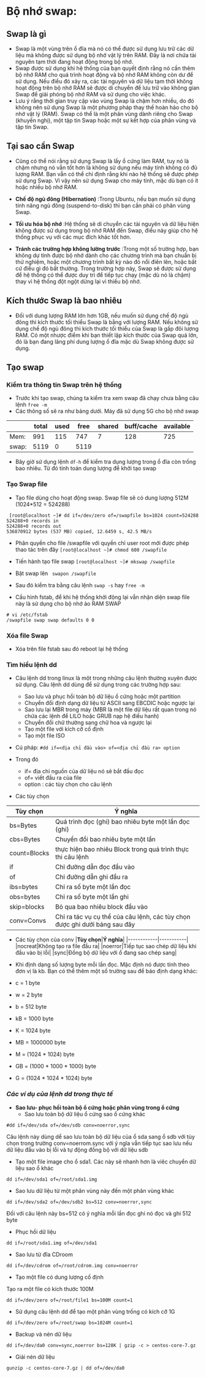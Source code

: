 # Bộ nhớ swap:
## Swap là gì
- Swap là một vùng trên ổ đĩa mà nó có thể được sử dụng lưu trữ các dữ liệu mà không được sử dụng bộ nhớ vật lý trên RAM. Đây là nơi chứa tài nguyên tạm thời đang hoạt động trong bộ nhớ.
- Swap được sử dụng khi hệ thống của bạn quyết định rằng nó cần thêm bộ nhớ RAM cho quá trình hoạt động và bộ nhớ RAM không còn dư để sử dụng. Nếu điều đó xảy ra, các tài nguyên và dữ liệu tạm thời không hoạt động trên bộ nhớ RAM sẽ được di chuyển để lưu trữ vào không gian Swap để giải phóng bộ nhớ RAM và sử dụng cho việc khác.
- Lưu ý rằng thời gian truy cập vào vùng Swap là chậm hơn nhiều, do đó không nên sử dụng Swap là một phương pháp thay thế hoàn hảo cho bộ nhớ vật lý (RAM). Swap có thể là một phân vùng dành riêng cho Swap (khuyến nghị), một tập tin Swap hoặc một sự kết hợp của phân vùng và tập tin Swap. 

## Tại sao cần Swap
- Cũng có thể nói rằng sử dụng Swap là lấy ổ cứng làm RAM, tuy nó là chậm nhưng nó vẫn tốt hơn là không sử dụng nếu máy tính không có đủ lượng RAM. Bạn vẫn có thể chỉ định rằng khi nào hệ thống sẽ được phép sử dụng Swap. Vì vậy nên sử dụng Swap cho máy tính, mặc dù bạn có ít hoặc nhiều bộ nhớ RAM.

- **Chế độ ngủ đông (Hibernation)** :Trong Ubuntu, nếu bạn muốn sử dụng tính năng ngủ đông (suspend-to-disk) thì bạn cần phải có phân vùng Swap.
- **Tối ưu hóa bộ nhớ** :Hệ thống sẽ di chuyển các tài nguyên và dữ liệu hiện không được sử dụng trong bộ nhớ RAM đến Swap, điều này giúp cho hệ thống phục vụ với các mục đích khác tốt hơn. 
- **Tránh các trường hợp không lường trước** :Trong một số trường hợp, bạn không dự tính được bộ nhớ dành cho các chương trình mà bạn chuẩn bị thử nghiệm, hoặc một chương trình bất kỳ nào đó nổi điên lên, hoặc bất cứ điều gì đó bất thường. Trong trường hợp này, Swap sẽ được sử dụng để hệ thống có thể được duy trì để tiếp tục chạy (mặc dù nó là chậm) thay vì hệ thống đột ngột dừng lại vì thiếu bộ nhớ.

## Kích thước Swap là bao nhiêu
- Đối với dung lượng RAM lớn hơn 1GB, nếu muốn sử dụng chế độ ngủ đông thì kích thước tối thiểu Swap là bằng với lượng RAM. Nếu không sử dụng chế độ ngủ đông thì kích thước tối thiểu của Swap là gấp đôi lượng RAM. Có một nhược điểm khi bạn thiết lập kích thước của Swap quá lớn, đó là bạn đang lãng phí dung lượng ổ đĩa mặc dù Swap không được sử dụng.

## Tạo swap
### **Kiểm tra thông tin Swap trên hệ thống**
- Trước khi tạo swap, chúng ta kiểm tra xem swap đã chạy chưa bằng câu lệnh 
`free -m`
- Các thông số sẽ ra như bảng dưới. Máy đã sử dụng 5G cho bộ nhớ swap


| |total|used|free|shared|buff/cache|available|
|---|---|---|---|---|---|---|
|Mem:|991|115|747|7|128|725|
|swap:|5119|0|5119|

- Bây giờ sử dụng lệnh `df-h` để kiểm tra dụng lượng trong ổ đĩa còn trống bao nhiêu. Từ đó tính toán dung lượng để khởi tạo swap

### **Tạo Swap file**
- Tạo file dùng cho hoạt động swap. Swap file sẽ có dung lượng 512M (1024*512 = 524288)
```
 [root@localhost ~]# dd if=/dev/zero of=/swapfile bs=1024 count=524288
524288+0 records in
524288+0 records out
536870912 bytes (537 MB) copied, 12.6459 s, 42.5 MB/s
```
- Phân quyền cho file /swapfile với quyền chỉ user root mới được phép thao tác trên đây
`[root@localhost ~]# chmod 600 /swapfile`

- Tiến hành tạo file swap
`[root@localhost ~]# mkswap /swapfile`

- Bật swap lên
` swapon /swapfile`

- Sau đó kiểm tra bằng câu lệnh 
`swap -s` hay `free -m`

- Cấu hình fstab, để khi hệ thống khởi động lại vẫn nhận diện swap file này là sử dụng cho bộ nhớ ảo RAM SWAP
```
# vi /etc/fstab
/swapfile swap swap defaults 0 0
```

### **Xóa file Swap**
- Xóa trên file fstab sau đó reboot lại hệ thống

### **Tìm hiểu lệnh dd**
- Câu lệnh dd trong linux là một trong những câu lệnh thường xuyên được sử dụng. Câu lệnh dd dùng để sử dụng trong các trường hợp sau:

   - Sao lưu và phục hồi toàn bộ dữ liệu ổ cứng hoặc một partition
   - Chuyển đổi định dạng dữ liệu từ ASCII sang EBCDIC hoặc ngược lại
   - Sao lưu lại MBR trong máy (MBR là một file dữ liệu rất quan trong nó chứa các lệnh để LILO hoặc GRUB nạp hệ điều hanh)
   - Chuyển đổi chữ thường sang chữ hoa và ngược lại
   - Tạo một file với kích cỡ cố định
   - Tạo một file ISO
- Cú pháp:
`#dd if=<địa chỉ đầu vào> of=<địa chỉ đầu ra> option`

- Trong đó
  - if= địa chỉ nguồn của dữ liệu nó sẽ bắt đầu đọc
  - of= viết đầu ra của file
  - option : các tùy chọn cho câu lệnh

 - Các tùy chọn 

 |**Tùy chọn**|**Ý nghĩa**|
 |-----------|----------|
 |bs=Bytes|Quá trình đọc (ghi) bao nhiêu byte một lần đọc (ghi)|
 |cbs=Bytes|Chuyển đổi bao nhiêu byte một lần|
 |count=Blocks|thực hiện bao nhiêu Block trong quá trình thực thi câu lệnh|
 |if|Chỉ đường dẫn đọc đầu vào|
 |of|Chỉ đường dẫn ghi đầu ra|
 |ibs=bytes|Chỉ ra số byte một lần đọc|
 |obs=bytes|Chỉ ra số byte một lần ghi|
 |skip=blocks|Bỏ qua bao nhiêu block đầu vào|
 |conv=Convs|Chỉ ra tác vụ cụ thể của câu lệnh, các tùy chọn được ghi dưới bảng sau đây|

 - Các tùy chọn của conv
 |**Tùy chọn**|**Ý nghĩa**|
 |------------|-----------|
 |nocreat|Không tạo ra file đầu ra|
 |noerror|Tiếp tục sao chép dữ liệu khi đầu vào bị lỗi|
 |sync|Đồng bộ dữ liệu với ổ đang sao chép sang|

 - Khi định dạng số lượng byte mỗi lần đọc. Mặc định nó được tính theo đơn vị là kb. Bạn có thể thêm một số trường sau để báo định dạng khác:
  - c = 1 byte
  - w = 2 byte
  - b = 512 byte
  - kB = 1000 byte
  - K = 1024 byte
  - MB = 1000000 byte
  - M = (1024 * 1024) byte
  - GB = (1000 * 1000 * 1000) byte
  - G = (1024 * 1024 * 1024) byte

### ***Các ví dụ của lệnh dd trong thực tế***
- **Sao lưu- phục hồi toàn bộ ổ cứng hoặc phân vùng trong ổ cứng**
  - Sao lưu toàn bộ dữ liệu ổ cứng sao ổ cứng khác

`#dd if=/dev/sda of=/dev/sdb conv=noerror,sync`

Câu lệnh này dùng dể sao lưu toàn bộ dữ liệu của ổ sda sang ổ sdb với tùy chọn trong trường conv=noerrom.sync với ý ngĩa vẫn tiếp tục sao lưu nếu dữ liệu đầu vào bị lỗi và tự động đồng bộ với dữ liệu sdb

  - Tạo một file image cho ổ sda1. Các này sẽ nhanh hơn là viêc chuyển dữ liệu sao ổ khác

`dd if=/dev/sda1 of=/root/sda1.img `

  - Sao lưu dữ liệu từ một phân vùng này đến một phân vùng khác

 `dd if=/dev/sda2 of=/dev/sdb2 bs=512 conv=noerror,sync`

 Đối với câu lệnh này bs=512 có ý nghĩa mỗi lần đọc ghi nó đọc và ghi 512 byte

  - Phục hồi dữ liệu

`dd if=/root/sda1.img of=/dev/sda1`

  - Sao lưu từ đĩa CDroom

`dd if=/dev/cdrom of=/root/cdrom.img conv=noerror`

  -  Tạo một file có dung lượng cố định

Tạo ra một file có kích thước 100M

`dd if=/dev/zero of=/root/file1 bs=100M count=1`

   - Sử dụng câu lệnh dd để tạo một phân vùng trống có kích cỡ 1G

`dd if=/dev/zero of=/root/swap bs=1024M count=1`
  
   - Backup và nén dữ liệu

` dd if=/dev/da0 conv=sync,noerror bs=128K | gzip -c > centos-core-7.gz `

   - Giải nén dữ liệu 

` gunzip -c centos-core-7.gz | dd of=/dev/da0 `














